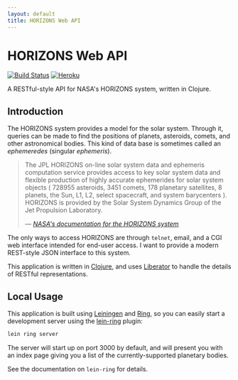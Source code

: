 ```yaml
---
layout: default
title: HORIZONS Web API
---
```


# HORIZONS Web API

[![Build Status](https://img.shields.io/travis/Cantido/horizons.svg)](https://travis-ci.org/Cantido/horizons)
[![Heroku](https://img.shields.io/badge/heroku-deployed-blue.svg)](https://secure-gorge-17286.herokuapp.com/index.html)

A RESTful-style API for NASA's HORIZONS system,
written in Clojure.

## Introduction

The HORIZONS system provides a model for the solar system.
Through it, queries can be made to find the positions of planets, asteroids, comets, and
other astronomical bodies.
This kind of data base is sometimes called an *ephemeredes* (singular *ephemeris*).

> The JPL HORIZONS on-line solar system data and ephemeris computation service
provides access to key solar system data and flexible production of highly
accurate ephemerides for solar system objects ( 728955 asteroids, 3451 comets,
178 planetary satellites, 8 planets, the Sun, L1, L2, select spacecraft, and
system barycenters ). HORIZONS is provided by the Solar System Dynamics Group of
 the Jet Propulsion Laboratory.
>
> &mdash; <cite>[NASA's documentation for the HORIZONS system][HORIZONS]</cite>

The only ways to access HORIZONS are through `telnet`, email, and
a CGI web interface intended for end-user access.
I want to provide a modern REST-style JSON interface to this system.
 
This application is written in [Clojure],
and uses [Liberator] to handle the details of RESTful representations.

[Clojure]: https://clojure.org/
[HORIZONS]: http://ssd.jpl.nasa.gov/?horizons
[Liberator]: http://clojure-liberator.github.io/liberator/

## Local Usage

This application is built using [Leiningen] and [Ring],
so you can easily start a development server using the [lein-ring] plugin:

```bash
lein ring server
```

The server will start up on port 3000 by default, and will present you with
an index page giving you a list of the currently-supported planetary bodies.

See the documentation on `lein-ring` for details.

[lein-ring]: https://github.com/weavejester/lein-ring
[Leiningen]: https://github.com/technomancy/leiningen
[Ring]: https://github.com/ring-clojure/ring
